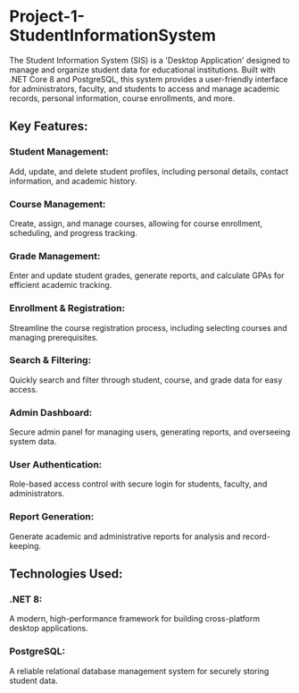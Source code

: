 # Project-1-StudentInformationSystem
 The Student Information System (SIS) is a 'Desktop Application' designed to manage and organize student data for educational institutions. Built with .NET Core 8 and PostgreSQL, this system provides a user-friendly interface for administrators, faculty, and students to access and manage academic records, personal information, course enrollments, and more.

## Key Features:
### Student Management: 
Add, update, and delete student profiles, including personal details, contact information, and academic history.

### Course Management: 
Create, assign, and manage courses, allowing for course enrollment, scheduling, and progress tracking.

### Grade Management: 
Enter and update student grades, generate reports, and calculate GPAs for efficient academic tracking.

### Enrollment & Registration: 
Streamline the course registration process, including selecting courses and managing prerequisites.

### Search & Filtering: 
Quickly search and filter through student, course, and grade data for easy access.

### Admin Dashboard: 
Secure admin panel for managing users, generating reports, and overseeing system data.

### User Authentication: 
Role-based access control with secure login for students, faculty, and administrators.

### Report Generation: 
Generate academic and administrative reports for analysis and record-keeping.

## Technologies Used:
### .NET 8: 
A modern, high-performance framework for building cross-platform desktop applications.
### PostgreSQL: 
A reliable relational database management system for securely storing student data.

